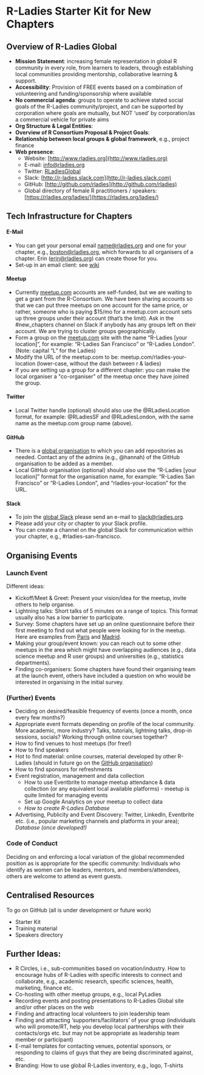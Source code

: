 # R-Ladies Starter Kit for New Chapters



## Overview of R-Ladies Global

* **Mission Statement**:
  increasing female representation in global R community in every role, from learners to
  leaders, through establishing local communities providing mentorship, collaborative
  learning & support. 
* **Accessibility**:
  Provision of FREE events based on a combination of volunteering and
  funding/sponsorship where available
* **No commercial agenda**:
  groups to operate to achieve stated social goals of the R-Ladies community/project,
  and can be supported by corporation where goals are mutually,
  but NOT ‘used’ by corporation/as a commercial vehicle for private aims
* **Org Structure & Legal Entities**: 
* **Overview of R Consortium Proposal & Project Goals**: 
* **Relationship between local groups & global framework**, e.g., project finance
* **Web presence**:
    * Website: [http://www.rladies.org](http://www.rladies.org)
    * E-mail: info@rladies.org
    * Twitter: [RLadiesGlobal](https://twitter.com/RLadiesGlobal)
    * Slack: [http://r-ladies.slack.com](http://r-ladies.slack.com)
    * GitHub: [http://github.com/rladies](http://github.com/rladies)
    * Global directory of female R practitioners / speakers: [https://rladies.org/ladies/](https://rladies.org/ladies/)



## Tech Infrastructure for Chapters

#### E-Mail

* You can get your personal email name@rladies.org and one for your chapter, e.g.,
  boston@rladies.org, which forwards to all organisers of a chapter.
  Erin (erin@rladies.org) can create those for you.
* Set-up in an email client: see [wiki](https://github.com/rladies/starter-kit/wiki/How-to-access-your-rladies-email-address)

#### Meetup 

* Currently [meetup.com](meetup.com) accounts are self-funded, but we are waiting to get
  a grant from the R-Consortium. We have been sharing accounts so that we can put three
  meetups on one account for the same price, or rather, someone who is paying $15/mo for
  a meetup.com account sets up three groups under their account (that’s the limit). Ask
  in the #new_chapters channel on Slack if anybody has any groups left on their account.
  We are trying to cluster groups geographically.
* Form a group on the [meetup.com](meetup.com) site with the name
  “R-Ladies [your location]”, for example: “R-Ladies San Francisco” or “R-Ladies London”.
  (Note: capital “L” for the Ladies)
* Modify the URL of the meetup.com to be: meetup.com/rladies-your-location
  (lower-case, without the dash between r & ladies)
* If you are setting up a group for a different chapter: you can make the local organiser
  a "co-organiser" of the meetup once they have joined the group.

#### Twitter

* Local Twitter handle (optional) should also use the @RLadiesLocation format,
  for example: @RLadiesSF and @RLadiesLondon, with the same name as the meetup.com group
  name (above).

#### GitHub

* There is a [global organisation](http://github.com/rladies) to which you can add
  repositories as needed. Contact any of the admins (e.g., @hannah) of the GitHub
  organisation to be added as a member.
* Local GitHub organisation (optional) should also use the “R-Ladies [your location]”
  format for the organisation name, for example: “R-Ladies San Francisco” or
  “R-Ladies London”, and “rladies-your-location” for the URL.

#### Slack

* To join the [global Slack](http://r-ladies.slack.com) please send an e-mail to
  slack@rladies.org.
* Please add your city or chapter to your Slack profile.  
* You can create a channel on the global Slack for communication within your chapter,
  e.g., #rladies-san-francisco.
  


## Organising Events

### Launch Event

Different ideas:

* Kickoff/Meet & Greet: Present your vision/idea for the meetup, invite others to help
  organise.
* Lightning talks: Short talks of 5 minutes on a range of topics. This format usually
  also has a low barrier to participate.
* Survey: Some chapters have set up an online questionnaire before their first meeting to
  find out what people were looking for in the meetup. Here are examples from
  [Paris](https://docs.google.com/forms/d/e/1FAIpQLSfPHTc1CuMHFmisaR53kM0G5iReXZfZH6CcKV6wsX0Gww5m3Q/viewform?c=0&w=1) and [Madrid](https://chucheria.typeform.com/to/dGf4OR).
* Making your group/event known: you can reach out to some other meetups in the area which
  might have overlapping audiences (e.g., data science meetup and R user groups) and
  universities (e.g., statistics departments).
* Finding co-organisers: Some chapters have found their organising team at the launch
  event, others have included a question on who would be interested in organising in the
  initial survey.

### (Further) Events

* Deciding on desired/feasible frequency of events (once a month, once every few months?)
* Appropriate event formats depending on profile of the local community. More academic, more industry? Talks, tutorials, lightning talks, drop-in sessions, socials? Working through online courses together? 
* How to find venues to host meetups (for free!)
* How to find speakers
* Hot to find material: online courses, material developed by other R-Ladies (should in
  future go on the [GitHub organisation](http://github.com/rladies))
* How to find sponsors for refreshments
* Event registration, management and data collection
    * How to use Eventbrite to manage meetup attendance & data collection (or any
      equivalent local available platforms) - meetup is quite limited for managing events
    * Set up Google Analytics on your meetup to collect data
    * _How to create R-Ladies Database_
* Advertising, Publicity and Event Discovery: Twitter, LinkedIn, Eventbrite etc. (i.e.,
  popular marketing channels and platforms in your area);  _Database (once developed!)_

### Code of Conduct

Deciding on and enforcing a local variation of the global recommended position as is
appropriate for the specific community: Individuals who identify as women can be leaders,
mentors, and members/attendees, others are welcome to attend as event guests. 



## Centralised Resources

To go on GitHub (all is under development or future work)

* Starter Kit
* Training material
* Speakers directory



## Further Ideas:

* R Circles, i.e., sub-communities based on vocation/industry.
  How to encourage hubs of R-Ladies with specific interests to connect and collaborate,
  e.g., academic research, specific sciences, health, marketing, finance etc. 
* Co-hosting with other meetup groups, e.g., local PyLadies
* Recording events and posting presentations to R-Ladies Global site and/or other places
  on the web
* Finding and attracting local volunteers to join leadership team
* Finding and attracting ‘supporters/facilitators’ of your group
  (individuals who will promote/RT, help you develop local partnerships with their
  contacts/orgs etc. but may not be appropriate as leadership team member or participant)
* E-mail templates for contacting venues, potential sponsors, or responding to claims
  of guys that they are being discriminated against, etc.
* Branding: How to use global R-Ladies inventory, e.g., logo, T-shirts